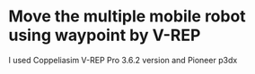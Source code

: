 # Move the multiple mobile robot using waypoint by V-REP

I used Coppeliasim V-REP Pro 3.6.2 version
and Pioneer p3dx

